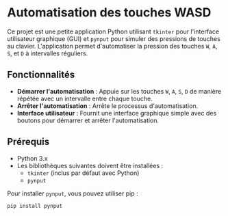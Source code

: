 # Automatisation des touches WASD

Ce projet est une petite application Python utilisant `tkinter` pour l'interface utilisateur graphique (GUI) et `pynput` pour simuler des pressions de touches au clavier. L'application permet d'automatiser la pression des touches `W`, `A`, `S`, et `D` à intervalles réguliers.

## Fonctionnalités

- **Démarrer l'automatisation** : Appuie sur les touches `W`, `A`, `S`, `D` de manière répétée avec un intervalle entre chaque touche.
- **Arrêter l'automatisation** : Arrête le processus d'automatisation.
- **Interface utilisateur** : Fournit une interface graphique simple avec des boutons pour démarrer et arrêter l'automatisation.

## Prérequis

- Python 3.x
- Les bibliothèques suivantes doivent être installées :
  - `tkinter` (inclus par défaut avec Python)
  - `pynput`

Pour installer `pynput`, vous pouvez utiliser pip :

```bash
pip install pynput
